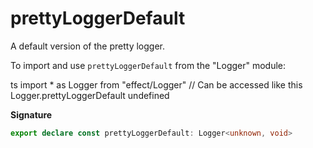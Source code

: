 # prettyLoggerDefault

A default version of the pretty logger.

To import and use `prettyLoggerDefault` from the "Logger" module:

ts
import \* as Logger from "effect/Logger"
// Can be accessed like this
Logger.prettyLoggerDefault
undefined

**Signature**

```ts
export declare const prettyLoggerDefault: Logger<unknown, void>
```
